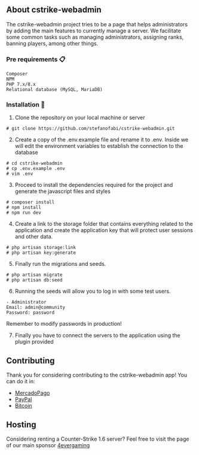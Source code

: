 ## About cstrike-webadmin

The cstrike-webadmin project tries to be a page that helps administrators by adding the main features to currently manage a server. We facilitate some common tasks such as managing administrators, assigning ranks, banning players, among other things.

### Pre requirements 📋
```
Composer
NPM
PHP 7.x/8.x
Relational database (MySQL, MariaDB)
```

### Installation 🔧

1. Clone the repository on your local machine or server

```
# git clone https://github.com/stefanofabi/cstrike-webadmin.git
```

2. Create a copy of the .env.example file and rename it to .env. Inside we will edit the environment variables to establish the connection to the database

```
# cd cstrike-webadmin
# cp .env.example .env
# vim .env
```

3. Proceed to install the dependencies required for the project and generate the javascript files and styles

```
# composer install
# npm install
# npm run dev
```
4. Create a link to the storage folder that contains everything related to the application and create the application key that will protect user sessions and other data.

```
# php artisan storage:link
# php artisan key:generate
```

5. Finally run the migrations and seeds.

```
# php artisan migrate
# php artisan db:seed
```

6. Running the seeds will allow you to log in with some test users.
```
- Administrator 
Email: admin@community
Password: password
```

Remember to modify passwords in production!

7. Finally you have to connect the servers to the application using the plugin provided


## Contributing

Thank you for considering contributing to the cstrike-webadmin app! You can do it in:
- [MercadoPago](https://www.mercadopago.com.ar/subscriptions/checkout?preapproval_plan_id=2c93808479cfe0100179dcd305820bf0)
- [PayPal](https://paypal.me/4evergaming)
- [Bitcoin](https://www.blockchain.com/btc/address/1BxrkKPuLTkYUAeMrxzLEKvr5MGFu3NLpU)

## Hosting
Considering renting a Counter-Strike 1.6 server? Feel free to visit the page of our main sponsor [4evergaming](https://4evergaming.com.ar)
